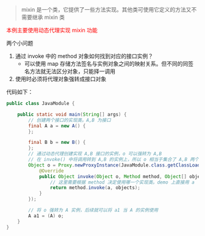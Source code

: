 
> mixin 是一个类，它提供了一些方法实现。其他类可使用它定义的方法又不需要继承 mixin 类

<font color=red>本例主要使用动态代理实现 mixin 功能</font>

两个小问题

1. 通过 invoke 中的 method 对象如何找到对应的接口实例？
   - 可以使用 map 存储方法签名与实例对象之间的映射关系。但不同的同签名方法就无法区分对象，只能择一调用
2. 使用时必须将代理对象强转成接口对象

代码如下：

```java
public class JavaModule {

    public static void main(String[] args) {
        // 创建两个接口的实现类。A,B 为接口
        final A a = new A() {
        };

        final B b = new B() {
        };
        // 通过动态代理创建实现 A,B 接口的实例，o 可以强转为 A,B
        // 在 invoke() 中将调用转到 A,B 的实例上，所以 o 相当于集合了 A,B 两个实例的所有功能
        Object o = Proxy.newProxyInstance(JavaModule.class.getClassLoader(), new Class[]{A.class, B.class}, new InvocationHandler() {
            @Override
            public Object invoke(Object o, Method method, Object[] objects) throws Throwable {
                // 这里需要根据 method 决定使用哪一个实现类。demo 上直接用 a
                return method.invoke(a, objects);
            }
        });

        // 将 o 强转为 A 实例，后续就可以将 a1 当 A 的实例使用
        A a1 = (A) o;
    }
}
```

